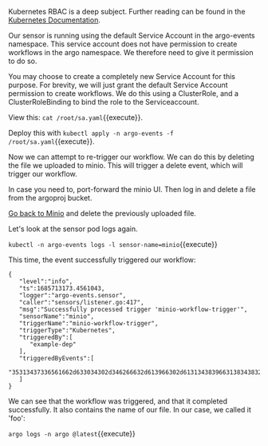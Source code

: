 Kubernetes RBAC is a deep subject. Further reading can be found in the [Kubernetes Documentation](https://kubernetes.io/docs/reference/access-authn-authz/rbac/).

Our sensor is running using the default Service Account in the argo-events namespace. This service account does not have permission to create workflows in the argo namespace. We therefore need to give it permission to do so.

You may choose to create a completely new Service Account for this purpose. For brevity, we will just grant the default Service Account permission to create workflows. We do this using a ClusterRole, and a ClusterRoleBinding to bind the role to the Serviceaccount.

View this: `cat /root/sa.yaml`{{execute}}.

Deploy this with `kubectl apply -n argo-events -f /root/sa.yaml`{{execute}}.


Now we can attempt to re-trigger our workflow. We can do this by deleting the file we uploaded to minio. This will trigger a delete event, which will trigger our workflow.

In case you need to, port-forward the minio UI. Then log in and delete a file from the argoproj bucket.

[Go back to Minio]({{TRAFFIC_HOST1_9001}}) and delete the previously uploaded file.


Let's look at the sensor pod logs again.

`kubectl -n argo-events logs -l sensor-name=minio`{{execute}}

This time, the event successfully triggered our workflow:

```
{
   "level":"info",
   "ts":1685713173.4561043,
   "logger":"argo-events.sensor",
   "caller":"sensors/listener.go:417",
   "msg":"Successfully processed trigger 'minio-workflow-trigger'",
   "sensorName":"minio",
   "triggerName":"minio-workflow-trigger",
   "triggerType":"Kubernetes",
   "triggeredBy":[
      "example-dep"
   ],
   "triggeredByEvents":[
      "35313437336561662d633034302d346266632d613966302d613134383966313834383230"
   ]
}
```

We can see that the workflow was triggered, and that it completed successfully. It also contains the name of our file. In our case, we called it 'foo':

`argo logs -n argo @latest`{{execute}}
